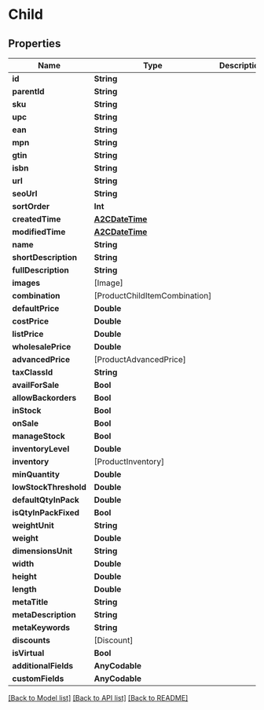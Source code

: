# Child

## Properties
Name | Type | Description | Notes
------------ | ------------- | ------------- | -------------
**id** | **String** |  | [optional] 
**parentId** | **String** |  | [optional] 
**sku** | **String** |  | [optional] 
**upc** | **String** |  | [optional] 
**ean** | **String** |  | [optional] 
**mpn** | **String** |  | [optional] 
**gtin** | **String** |  | [optional] 
**isbn** | **String** |  | [optional] 
**url** | **String** |  | [optional] 
**seoUrl** | **String** |  | [optional] 
**sortOrder** | **Int** |  | [optional] 
**createdTime** | [**A2CDateTime**](A2CDateTime.md) |  | [optional] 
**modifiedTime** | [**A2CDateTime**](A2CDateTime.md) |  | [optional] 
**name** | **String** |  | [optional] 
**shortDescription** | **String** |  | [optional] 
**fullDescription** | **String** |  | [optional] 
**images** | [Image] |  | [optional] 
**combination** | [ProductChildItemCombination] |  | [optional] 
**defaultPrice** | **Double** |  | [optional] 
**costPrice** | **Double** |  | [optional] 
**listPrice** | **Double** |  | [optional] 
**wholesalePrice** | **Double** |  | [optional] 
**advancedPrice** | [ProductAdvancedPrice] |  | [optional] 
**taxClassId** | **String** |  | [optional] 
**availForSale** | **Bool** |  | [optional] 
**allowBackorders** | **Bool** |  | [optional] 
**inStock** | **Bool** |  | [optional] 
**onSale** | **Bool** |  | [optional] 
**manageStock** | **Bool** |  | [optional] 
**inventoryLevel** | **Double** |  | [optional] 
**inventory** | [ProductInventory] |  | [optional] 
**minQuantity** | **Double** |  | [optional] 
**lowStockThreshold** | **Double** |  | [optional] 
**defaultQtyInPack** | **Double** |  | [optional] 
**isQtyInPackFixed** | **Bool** |  | [optional] 
**weightUnit** | **String** |  | [optional] 
**weight** | **Double** |  | [optional] 
**dimensionsUnit** | **String** |  | [optional] 
**width** | **Double** |  | [optional] 
**height** | **Double** |  | [optional] 
**length** | **Double** |  | [optional] 
**metaTitle** | **String** |  | [optional] 
**metaDescription** | **String** |  | [optional] 
**metaKeywords** | **String** |  | [optional] 
**discounts** | [Discount] |  | [optional] 
**isVirtual** | **Bool** |  | [optional] 
**additionalFields** | **AnyCodable** |  | [optional] 
**customFields** | **AnyCodable** |  | [optional] 

[[Back to Model list]](../README.md#documentation-for-models) [[Back to API list]](../README.md#documentation-for-api-endpoints) [[Back to README]](../README.md)


